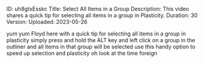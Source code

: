 ID: uh8gtxEsskc
Title: Select All Items in a Group
Description: This video shares a quick tip for selecting all items in a group in Plasticity.
Duration: 30
Version: 
Uploaded: 2023-05-26

yum yum Floyd here with a quick tip for
selecting all items in a group in
plasticity simply press and hold the ALT
key and left click on a group in the
outliner and all items in that group
will be selected
use this handy option to speed up
selection and plasticity oh look at the
time
foreign
